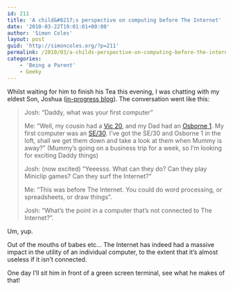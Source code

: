 ```yaml
---
id: 211
title: 'A child&#8217;s perspective on computing before The Internet'
date: '2010-03-22T19:01:01+00:00'
author: 'Simon Coles'
layout: post
guid: 'http://simoncoles.org/?p=211'
permalink: /2010/03/a-childs-perspective-on-computing-before-the-internet/
categories:
    - 'Being a Parent'
    - Geeky
---
```


Whilst waiting for him to finish his Tea this evening, I was chatting with my eldest Son, Joshua ([in-progress blog](http://josh.coles.to/)). The conversation went like this:

> Josh: “Daddy, what was your first computer”
> 
> Me: “Well, my cousin had a [Vic 20](http://en.wikipedia.org/wiki/Vic_20), and my Dad had an [Osborne 1](http://en.wikipedia.org/wiki/Osborne_1). My first computer was an [SE/30](http://en.wikipedia.org/wiki/Macintosh_SE/30). I’ve got the SE/30 and Osborne 1 in the loft, shall we get them down and take a look at them when Mummy is away?” (Mummy’s going on a business trip for a week, so I’m looking for exciting Daddy things)
> 
> Josh: (now excited) “Yeeesss. What can they do? Can they play Miniclip games? Can they surf the Internet?”
> 
> Me: “This was before The Internet. You could do word processing, or spreadsheets, or draw things”.
> 
> Josh: “What’s the point in a computer that’s not connected to The Internet?”.

Um, yup.

Out of the mouths of babes etc… The Internet has indeed had a massive impact in the utility of an individual computer, to the extent that it’s almost useless if it isn’t connected.

One day I’ll sit him in front of a green screen terminal, see what he makes of that!